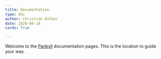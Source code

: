 ```yaml
---
title: Documentation
type: doc
author: Christian Külker
date: 2020-04-18
cards: True

---
```


Welcome to the [Pankyll] documentation pages. This is the location to guide
your way.



[Pankyll]: https://www.pankyll.org/
